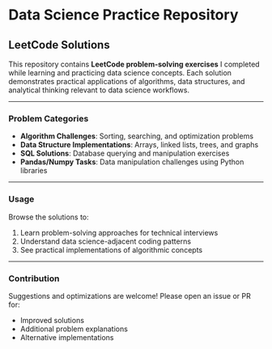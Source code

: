 # Data Science Practice Repository

## LeetCode Solutions
This repository contains **LeetCode problem-solving exercises** I completed while learning and practicing data science concepts. Each solution demonstrates practical applications of algorithms, data structures, and analytical thinking relevant to data science workflows.

---

### Problem Categories
- **Algorithm Challenges**: Sorting, searching, and optimization problems
- **Data Structure Implementations**: Arrays, linked lists, trees, and graphs
- **SQL Solutions**: Database querying and manipulation exercises
- **Pandas/Numpy Tasks**: Data manipulation challenges using Python libraries

---

### Usage
Browse the solutions to:
1. Learn problem-solving approaches for technical interviews
2. Understand data science-adjacent coding patterns
3. See practical implementations of algorithmic concepts

---

### Contribution
Suggestions and optimizations are welcome! Please open an issue or PR for:
- Improved solutions
- Additional problem explanations
- Alternative implementations
